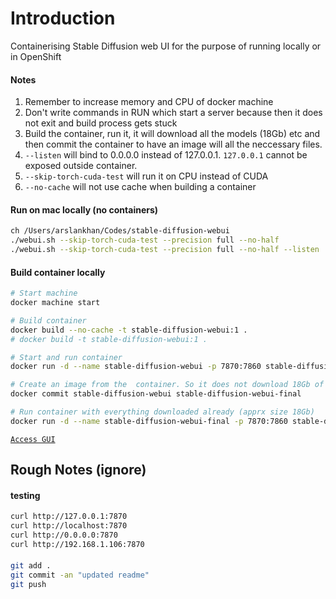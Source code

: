 # Introduction
Containerising Stable Diffusion web UI for the purpose of running locally or in OpenShift

#### Notes
1. Remember to increase memory and CPU of docker machine
2. Don't write commands in RUN which start a server because then it does not exit and build process gets stuck
3. Build the container, run it, it will download all the models (18Gb) etc and then commit the container to have an image will all the neccessary files.
4. `--listen` will bind to 0.0.0.0 instead of 127.0.0.1. `127.0.0.1` cannot be exposed outside container.
5. `--skip-torch-cuda-test` will run it on CPU instead of CUDA
6. `--no-cache` will not use cache when building a container

#### Run on mac locally (no containers)
``` sh
ch /Users/arslankhan/Codes/stable-diffusion-webui
./webui.sh --skip-torch-cuda-test --precision full --no-half
./webui.sh --skip-torch-cuda-test --precision full --no-half --listen 
```

#### Build container locally
``` sh
# Start machine
docker machine start

# Build container
docker build --no-cache -t stable-diffusion-webui:1 .
# docker build -t stable-diffusion-webui:1 .

# Start and run container
docker run -d --name stable-diffusion-webui -p 7870:7860 stable-diffusion-webui:1

# Create an image from the  container. So it does not download 18Gb of content each time we run it
docker commit stable-diffusion-webui stable-diffusion-webui-final

# Run container with everything downloaded already (apprx size 18Gb)
docker run -d --name stable-diffusion-webui-final -p 7870:7860 stable-diffusion-webui-final

```
[`Access GUI`](http://127.0.0.1:7870/)

## Rough Notes (ignore)
#### testing
```sh
curl http://127.0.0.1:7870
curl http://localhost:7870
curl http://0.0.0.0:7870
curl http://192.168.1.106:7870
```
####
```sh
git add .
git commit -an "updated readme"
git push
```